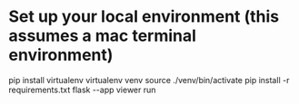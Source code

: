 # Set up your local environment (this assumes a mac terminal environment)
pip install virtualenv
virtualenv venv
source ./venv/bin/activate
pip install -r requirements.txt
flask --app viewer run
